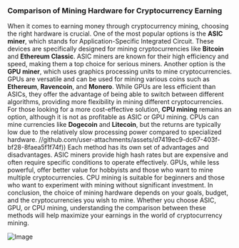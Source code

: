 ### Comparison of Mining Hardware for Cryptocurrency Earning
When it comes to earning money through cryptocurrency mining, choosing the right hardware is crucial. One of the most popular options is the **ASIC miner**, which stands for Application-Specific Integrated Circuit. These devices are specifically designed for mining cryptocurrencies like **Bitcoin** and **Ethereum Classic**. ASIC miners are known for their high efficiency and speed, making them a top choice for serious miners.
Another option is the **GPU miner**, which uses graphics processing units to mine cryptocurrencies. GPUs are versatile and can be used for mining various coins such as **Ethereum**, **Ravencoin**, and **Monero**. While GPUs are less efficient than ASICs, they offer the advantage of being able to switch between different algorithms, providing more flexibility in mining different cryptocurrencies.
For those looking for a more cost-effective solution, **CPU mining** remains an option, although it is not as profitable as ASIC or GPU mining. CPUs can mine currencies like **Dogecoin** and **Litecoin**, but the returns are typically low due to the relatively slow processing power compared to specialized hardware.
 //github.com/user-attachments/assets/d7419ec9-dc67-403f-bf28-8faea5f1f74f))
Each method has its own set of advantages and disadvantages. ASIC miners provide high hash rates but are expensive and often require specific conditions to operate effectively. GPUs, while less powerful, offer better value for hobbyists and those who want to mine multiple cryptocurrencies. CPU mining is suitable for beginners and those who want to experiment with mining without significant investment.
In conclusion, the choice of mining hardware depends on your goals, budget, and the cryptocurrencies you wish to mine. Whether you choose ASIC, GPU, or CPU mining, understanding the comparison between these methods will help maximize your earnings in the world of cryptocurrency mining.

![Image](https://github.com/user-attachments/assets/4a25d116-2220-4385-b08e-f287af8fcbc4)

